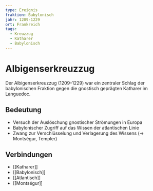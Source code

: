 ```yaml
---
type: Ereignis
fraktion: Babylonisch
jahr: 1209-1229
ort: Frankreich
tags:
  - Kreuzzug
  - Katharer
  - Babylonisch
---
```

# Albigenserkreuzzug

Der Albigenserkreuzzug (1209–1229) war ein zentraler Schlag der babylonischen Fraktion
gegen die gnostisch geprägten Katharer im Languedoc.

## Bedeutung
- Versuch der Auslöschung gnostischer Strömungen in Europa
- Babylonischer Zugriff auf das Wissen der atlantischen Linie
- Zwang zur Verschlüsselung und Verlagerung des Wissens (→ Montségur, Templer)

## Verbindungen
- [[Katharer]]
- [[Babylonisch]]
- [[Atlantisch]]
- [[Montségur]]